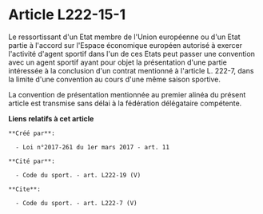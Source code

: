 # Article L222-15-1

Le ressortissant d'un Etat membre de l'Union européenne ou d'un Etat partie à l'accord sur l'Espace économique européen
autorisé à exercer l'activité d'agent sportif dans l'un de ces Etats peut passer une convention avec un agent sportif ayant
pour objet la présentation d'une partie intéressée à la conclusion d'un contrat mentionné à l'article L. 222-7, dans la
limite d'une convention au cours d'une même saison sportive. 

La convention de présentation mentionnée au premier alinéa du présent article est transmise sans délai à la fédération
délégataire compétente.

**Liens relatifs à cet article**

	**Créé par**:

	  - Loi n°2017-261 du 1er mars 2017 - art. 11

	**Cité par**:

	  - Code du sport. - art. L222-19 (V)

	**Cite**:

	  - Code du sport. - art. L222-7 (V)
